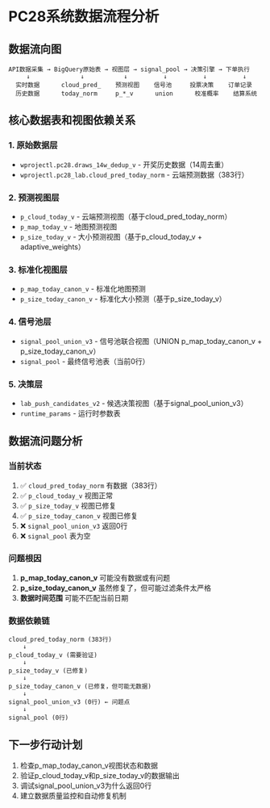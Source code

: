 # PC28系统数据流程分析

## 数据流向图

```
API数据采集 → BigQuery原始表 → 视图层 → signal_pool → 决策引擎 → 下单执行
     ↓              ↓           ↓          ↓          ↓          ↓
  实时数据      cloud_pred_    预测视图    信号池     投票决策    订单记录
  历史数据      today_norm     p_*_v      union      校准概率    结算系统
```

## 核心数据表和视图依赖关系

### 1. 原始数据层
- `wprojectl.pc28.draws_14w_dedup_v` - 开奖历史数据（14周去重）
- `wprojectl.pc28_lab.cloud_pred_today_norm` - 云端预测数据（383行）

### 2. 预测视图层
- `p_cloud_today_v` - 云端预测视图（基于cloud_pred_today_norm）
- `p_map_today_v` - 地图预测视图
- `p_size_today_v` - 大小预测视图（基于p_cloud_today_v + adaptive_weights）

### 3. 标准化视图层
- `p_map_today_canon_v` - 标准化地图预测
- `p_size_today_canon_v` - 标准化大小预测（基于p_size_today_v）

### 4. 信号池层
- `signal_pool_union_v3` - 信号池联合视图（UNION p_map_today_canon_v + p_size_today_canon_v）
- `signal_pool` - 最终信号池表（当前0行）

### 5. 决策层
- `lab_push_candidates_v2` - 候选决策视图（基于signal_pool_union_v3）
- `runtime_params` - 运行时参数表

## 数据流问题分析

### 当前状态
1. ✅ `cloud_pred_today_norm` 有数据（383行）
2. ✅ `p_cloud_today_v` 视图正常
3. ✅ `p_size_today_v` 视图已修复
4. ✅ `p_size_today_canon_v` 视图已修复
5. ❌ `signal_pool_union_v3` 返回0行
6. ❌ `signal_pool` 表为空

### 问题根因
1. **p_map_today_canon_v** 可能没有数据或有问题
2. **p_size_today_canon_v** 虽然修复了，但可能过滤条件太严格
3. **数据时间范围** 可能不匹配当前日期

### 数据依赖链
```
cloud_pred_today_norm (383行)
    ↓
p_cloud_today_v (需要验证)
    ↓
p_size_today_v (已修复)
    ↓
p_size_today_canon_v (已修复，但可能无数据)
    ↓
signal_pool_union_v3 (0行) ← 问题点
    ↓
signal_pool (0行)
```

## 下一步行动计划
1. 检查p_map_today_canon_v视图状态和数据
2. 验证p_cloud_today_v和p_size_today_v的数据输出
3. 调试signal_pool_union_v3为什么返回0行
4. 建立数据质量监控和自动修复机制